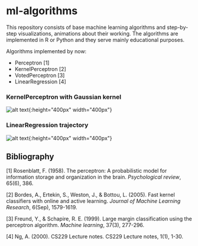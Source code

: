 # ml-algorithms

This repository consists of base machine learning algorithms and step-by-step visualizations, animations about their working. The algorithms are implemented in R or Python and they serve mainly educational purposes.

Algorithms implemented by now:
+ Perceptron [1]
+ KernelPerceptron [2]
+ VotedPerceptron [3]
+ LinearRegression [4]

### KernelPerceptron with Gaussian kernel
![alt text](https://github.com/strsz/ml-algorithms/blob/master/kernel-perceptron/kernel-perceptron-gaussian.gif "KernelPerceptron with Gaussian kernel"){:height="400px" width="400px"}

### LinearRegression trajectory
![alt text](https://github.com/strsz/ml-algorithms/blob/master/linear-regression/linear-regression-trajectory.gif "LinearRegression trajectory"){:height="400px" width="400px"}

## Bibliography
[1] Rosenblatt, F. (1958). The perceptron: A probabilistic model for information storage and organization in the brain. *Psychological review*, 65(6), 386.

[2] Bordes, A., Ertekin, S., Weston, J., & Bottou, L. (2005). Fast kernel classifiers with online and active learning. *Journal of Machine Learning Research*, 6(Sep), 1579-1619.

[3] Freund, Y., & Schapire, R. E. (1999). Large margin classification using the perceptron algorithm. *Machine learning*, 37(3), 277-296.

[4] Ng, A. (2000). CS229 Lecture notes. CS229 Lecture notes, 1(1), 1-30.
